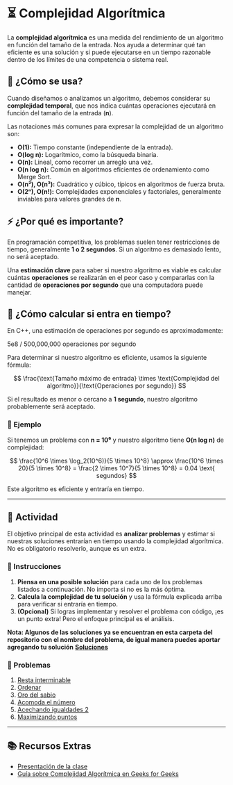 # ⏳ Complejidad Algorítmica  

La **complejidad algorítmica** es una medida del rendimiento de un algoritmo en función del tamaño de la entrada. Nos ayuda a determinar qué tan eficiente es una solución y si puede ejecutarse en un tiempo razonable dentro de los límites de una competencia o sistema real.  

## 📌 ¿Cómo se usa?  

Cuando diseñamos o analizamos un algoritmo, debemos considerar su **complejidad temporal**, que nos indica cuántas operaciones ejecutará en función del tamaño de la entrada (**n**).  

Las notaciones más comunes para expresar la complejidad de un algoritmo son:  

- **O(1):** Tiempo constante (independiente de la entrada).  
- **O(log n):** Logarítmico, como la búsqueda binaria.  
- **O(n):** Lineal, como recorrer un arreglo una vez.  
- **O(n log n):** Común en algoritmos eficientes de ordenamiento como Merge Sort.  
- **O(n²), O(n³):** Cuadrático y cúbico, típicos en algoritmos de fuerza bruta.  
- **O(2ⁿ), O(n!):** Complejidades exponenciales y factoriales, generalmente inviables para valores grandes de **n**.  

## ⚡ ¿Por qué es importante?  

En programación competitiva, los problemas suelen tener restricciones de tiempo, generalmente **1 o 2 segundos**. Si un algoritmo es demasiado lento, no será aceptado.  

Una **estimación clave** para saber si nuestro algoritmo es viable es calcular cuántas **operaciones** se realizarán en el peor caso y compararlas con la cantidad de **operaciones por segundo** que una computadora puede manejar.  

## 🧮 ¿Cómo calcular si entra en tiempo?  

En C++, una estimación de operaciones por segundo es aproximadamente:  

5e8 / 500,000,000 operaciones por segundo


Para determinar si nuestro algoritmo es eficiente, usamos la siguiente fórmula:  

$$
\frac{\text{Tamaño máximo de entrada} \times \text{Complejidad del algoritmo}}{\text{Operaciones por segundo}}
$$

Si el resultado es menor o cercano a **1 segundo**, nuestro algoritmo probablemente será aceptado.  

### 📌 Ejemplo  

Si tenemos un problema con **n = 10⁶** y nuestro algoritmo tiene **O(n log n)** de complejidad:  

$$
\frac{10^6 \times \log_2(10^6)}{5 \times 10^8} \approx \frac{10^6 \times 20}{5 \times 10^8} = \frac{2 \times 10^7}{5 \times 10^8} = 0.04 \text{ segundos}
$$

Este algoritmo es eficiente y entraría en tiempo.


---

## 🎯 Actividad  

El objetivo principal de esta actividad es **analizar problemas** y estimar si nuestras soluciones entrarían en tiempo usando la complejidad algorítmica. No es obligatorio resolverlo, aunque es un extra.  

### 📌 Instrucciones  

1. **Piensa en una posible solución** para cada uno de los problemas listados a continuación. No importa si no es la más óptima.  
2. **Calcula la complejidad de tu solución** y usa la fórmula explicada arriba para verificar si entraría en tiempo.  
3. **(Opcional)** Si logras implementar y resolver el problema con código, ¡es un punto extra! Pero el enfoque principal es el análisis.  

**Nota: Algunos de las soluciones ya se encuentran en esta carpeta del repositorio con el nombre del problema, de igual manera puedes aportar agregando tu solución**
**[Soluciones](Soluciones)**

### 📌 Problemas  

1. [Resta interminable](https://omegaup.com/arena/problem/Resta-Interminable)  
2. [Ordenar](https://omegaup.com/arena/problem/Ordenar)  
3. [Oro del sabio](https://omegaup.com/arena/problem/Oro-del-sabio)
4. [Acomoda el número](https://omegaup.com/arena/problem/AcomodandoOMI)  
5. [Acechando igualdades 2](https://omegaup.com/arena/problem/Achecando-Igualdades-2) 
6. [Maximizando puntos](https://omegaup.com/arena/problem/Maximizando-Puntos) 

---

## 📚 Recursos Extras  

- [Presentación de la clase](https://sites.google.com/view/cpcfmat-uady/entrenamientos/análisis-de-complejidad?authuser=0) 
- [Guía sobre Complejidad Algorítmica en Geeks for Geeks](https://www.geeksforgeeks.org/analysis-algorithms-big-o-analysis/)  